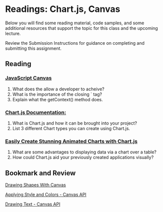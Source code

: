 # Readings: Chart.js, Canvas

Below you will find some reading material, code samples, and some additional resources that support the topic for this class and the upcoming lecture.

Review the Submission Instructions for guidance on completing and submitting this assignment.

## Reading

### [JavaScript Canvas](https://www.javascripttutorial.net/web-apis/javascript-canvas/)

1. What does the <canvas> allow a developer to acheive?
2. What is the importance of the closing `</canvas> tag?
3. Explain what the getContext() method does.

### [Chart.js Documentation:](https://www.chartjs.org/docs/latest/)

1. What is Chart.js and how it can be brought into your project?
2. List 3 different Chart types you can create using Chart.js.

### [Easily Create Stunning Animated Charts with Chart.js](https://www.webdesignerdepot.com/2013/11/easily-create-stunning-animated-charts-with-chart-js/)

1. What are some advantages to displaying data via a chart over a table?
2. How could Chart.js aid your previously created applications visually?

## Bookmark and Review

[Drawing Shapes With Canvas](https://developer.mozilla.org/en-US/docs/Web/API/Canvas_API/Tutorial/Drawing_shapes)

[Applying Style and Colors - Canvas API](https://developer.mozilla.org/en-US/docs/Web/API/Canvas_API/Tutorial/Applying_styles_and_colors)

[Drawing Text - Canvas API](https://developer.mozilla.org/en-US/docs/Web/API/Canvas_API/Tutorial/Drawing_text)
